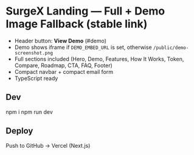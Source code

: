 # SurgeX Landing — Full + Demo Image Fallback (stable link)

- Header button: **View Demo** (#demo)
- Demo shows iframe if `DEMO_EMBED_URL` is set, otherwise `/public/demo-screenshot.png`
- Full sections included (Hero, Demo, Features, How It Works, Token, Compare, Roadmap, CTA, FAQ, Footer)
- Compact navbar + compact email form
- TypeScript ready

## Dev
npm i
npm run dev

## Deploy
Push to GitHub → Vercel (Next.js)
